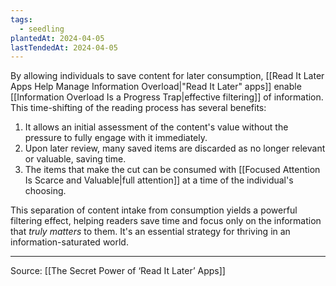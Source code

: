 ```yaml
---
tags:
  - seedling
plantedAt: 2024-04-05
lastTendedAt: 2024-04-05
---
```

By allowing individuals to save content for later consumption, [[Read It Later Apps Help Manage Information Overload|"Read It Later" apps]] enable [[Information Overload Is a Progress Trap|effective filtering]] of information. This time-shifting of the reading process has several benefits:

1. It allows an initial assessment of the content's value without the pressure to fully engage with it immediately.
2. Upon later review, many saved items are discarded as no longer relevant or valuable, saving time.
3. The items that make the cut can be consumed with [[Focused Attention Is Scarce and Valuable|full attention]] at a time of the individual's choosing.

This separation of content intake from consumption yields a powerful filtering effect, helping readers save time and focus only on the information that *truly matters* to them. It's an essential strategy for thriving in an information-saturated world.

---

Source: [[The Secret Power of ‘Read It Later’ Apps]]
